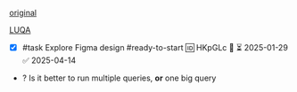 
[original](https://www.figma.com/design/JH5mrnpxqZOSfWTY4u6VQ0/NEW-Seller-Leads-CRM?node-id=853-17863&t=yDwEGVUK1DSoc5Qo-0)

[LUQA](https://www.figma.com/design/adnxuwYgX04UHGq6KtxmK4/Luqa-MVP?node-id=242-72537&t=luvuF317sFG1uRrL-1)

- [x] #task Explore Figma design #ready-to-start 🆔 HKpGLc 🔼 ⏳ 2025-01-29 ✅ 2025-04-14

- ? Is it better to run multiple queries, **or** one big query
